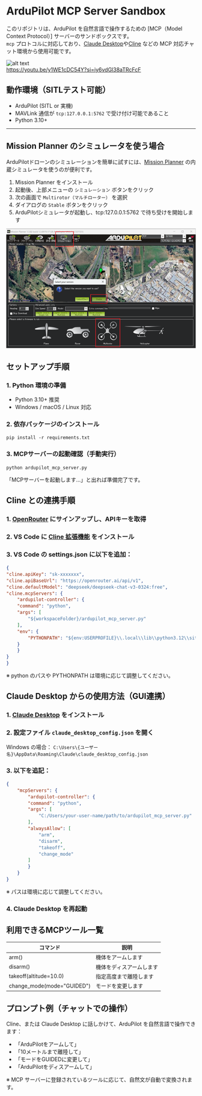 # ArduPilot MCP Server Sandbox

このリポジトリは、ArduPilot を自然言語で操作するための [MCP（Model Context Protocol）] サーバーのサンドボックスです。  
`mcp` プロトコルに対応しており、[Claude Desktop](https://claude.ai/download)や[Cline](https://cline.bot/) などの MCP 対応チャット環境から使用可能です。

![alt text](image.png)  
https://youtu.be/y1WE1cDC54Y?si=iy6vdGl38aTRcFcF

## 動作環境（SITLテスト可能）

- ArduPilot (SITL or 実機)
- MAVLink 通信が `tcp:127.0.0.1:5762` で受け付け可能であること
- Python 3.10+

---

## Mission Planner のシミュレータを使う場合

ArduPilotドローンのシミュレーションを簡単に試すには、[Mission Planner](https://ardupilot.org/planner/) の内蔵シミュレータを使うのが便利です。

1. Mission Planner をインストール
2. 起動後、上部メニューの `シミュレーション` ボタンをクリック
3. 次の画面で `Multirotor（マルチローター）` を選択
4. ダイアログの `Stable` ボタンをクリック
5. ArduPilotシミュレータが起動し、tcp:127.0.0.1:5762 で待ち受けを開始します

![alt text](image-1.png)

## セットアップ手順

### 1. Python 環境の準備

- Python 3.10+ 推奨
- Windows / macOS / Linux 対応

### 2. 依存パッケージのインストール
```
pip install -r requirements.txt
```

### 3. MCPサーバーの起動確認（手動実行）
```
python ardupilot_mcp_server.py
```
「MCPサーバーを起動します...」と出れば準備完了です。

## Cline との連携手順
### 1. [OpenRouter](https://openrouter.ai/) にサインアップし、APIキーを取得
### 2. VS Code に [Cline 拡張機能](https://marketplace.visualstudio.com/items/?itemName=saoudrizwan.claude-dev) をインストール
### 3. VS Code の settings.json に以下を追加：
```json
{
"cline.apiKey": "sk-xxxxxxx",
"cline.apiBaseUrl": "https://openrouter.ai/api/v1",
"cline.defaultModel": "deepseek/deepseek-chat-v3-0324:free",
"cline.mcpServers": {
    "ardupilot-controller": {
    "command": "python",
    "args": [
        "${workspaceFolder}/ardupilot_mcp_server.py"
    ],
    "env": {
        "PYTHONPATH": "${env:USERPROFILE}\\.local\\lib\\python3.12\\site-packages"
    }
    }
}
}
```
※ python のパスや PYTHONPATH は環境に応じて調整してください。

## Claude Desktop からの使用方法（GUI連携）

### 1. [Claude Desktop](https://claude.ai/download) をインストール
### 2. 設定ファイル `claude_desktop_config.json` を開く

   Windows の場合： `C:\Users\{ユーザー名}\AppData\Roaming\Claude\claude_desktop_config.json`

### 3. 以下を追記：

```json
{
    "mcpServers": {
        "ardupilot-controller": {
        "command": "python",
        "args": [
            "C:/Users/your-user-name/path/to/ardupilot_mcp_server.py"
        ],
        "alwaysAllow": [
            "arm",
            "disarm",
            "takeoff",
            "change_mode"
        ]
        }
    }
}
```
※ パスは環境に応じて調整してください。

### 4. Claude Desktop を再起動

## 利用できるMCPツール一覧

|コマンド|	説明|
|--------|--------|
|arm()|	機体をアームします|
|disarm()|	機体をディスアームします|
|takeoff(altitude=10.0)|	指定高度まで離陸します|
|change_mode(mode="GUIDED")|	モードを変更します|

## プロンプト例（チャットでの操作）

Cline、または Claude Desktop に話しかけて、ArduPilot を自然言語で操作できます：

- 「ArduPilotをアームして」
- 「10メートルまで離陸して」
- 「モードをGUIDEDに変更して」
- 「ArduPilotをディスアームして」

※ MCP サーバーに登録されているツールに応じて、自然文が自動で変換されます。


